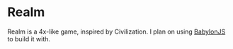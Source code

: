 # Realm

Realm is a 4x-like game, inspired by Civilization. I plan on using [BabylonJS](http://www.babylonjs.com) to build it with.
